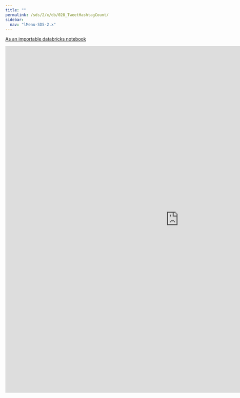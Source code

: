```yaml
---
title: ""
permalink: /sds/2/x/db/028_TweetHashtagCount/
sidebar:
  nav: "lMenu-SDS-2.x"
---
```


[As an importable databricks notebook](https://lamastex.github.io/scalable-data-science/sds/2/x/db/028_TweetHashtagCount.html)

<iframe src="https://lamastex.github.io/scalable-data-science/sds/2/x/db/028_TweetHashtagCount" width="1080" height="1080" frameborder="0"></iframe>
